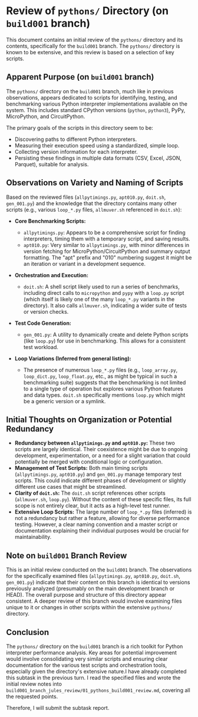 # Review of `pythons/` Directory (on `build001` branch)

This document contains an initial review of the `pythons/` directory and its contents, specifically for the `build001` branch. The `pythons/` directory is known to be extensive, and this review is based on a selection of key scripts.

## Apparent Purpose (on `build001` branch)

The `pythons/` directory on the `build001` branch, much like in previous observations, appears dedicated to scripts for identifying, testing, and benchmarking various Python interpreter implementations available on the system. This includes standard CPython versions (`python`, `python3`), PyPy, MicroPython, and CircuitPython.

The primary goals of the scripts in this directory seem to be:
- Discovering paths to different Python interpreters.
- Measuring their execution speed using a standardized, simple loop.
- Collecting version information for each interpreter.
- Persisting these findings in multiple data formats (CSV, Excel, JSON, Parquet), suitable for analysis.

## Observations on Variety and Naming of Scripts

Based on the reviewed files (`allpytimings.py`, `apt010.py`, `doit.sh`, `gen_001.py`) and the knowledge that the directory contains many other scripts (e.g., various `loop_*.py` files, `allmuver.sh` referenced in `doit.sh`):

-   **Core Benchmarking Scripts:**
    -   `allpytimings.py`: Appears to be a comprehensive script for finding interpreters, timing them with a temporary script, and saving results.
    -   `apt010.py`: Very similar to `allpytimings.py`, with minor differences in version fetching for MicroPython/CircuitPython and summary output formatting. The "apt" prefix and "010" numbering suggest it might be an iteration or variant in a development sequence.

-   **Orchestration and Execution:**
    -   `doit.sh`: A shell script likely used to run a series of benchmarks, including direct calls to `micropython` and `pypy` with a `loop.py` script (which itself is likely one of the many `loop_*.py` variants in the directory). It also calls `allmuver.sh`, indicating a wider suite of tests or version checks.

-   **Test Code Generation:**
    -   `gen_001.py`: A utility to dynamically create and delete Python scripts (like `loop.py`) for use in benchmarking. This allows for a consistent test workload.

-   **Loop Variations (Inferred from general listing):**
    -   The presence of numerous `loop_*.py` files (e.g., `loop_array.py`, `loop_dict.py`, `loop_float.py`, etc., as might be typical in such a benchmarking suite) suggests that the benchmarking is not limited to a single type of operation but explores various Python features and data types. `doit.sh` specifically mentions `loop.py` which might be a generic version or a symlink.

## Initial Thoughts on Organization or Potential Redundancy

-   **Redundancy between `allpytimings.py` and `apt010.py`:** These two scripts are largely identical. Their coexistence might be due to ongoing development, experimentation, or a need for a slight variation that could potentially be merged with conditional logic or configuration.
-   **Management of Test Scripts:** Both main timing scripts (`allpytimings.py`, `apt010.py`) and `gen_001.py` manage temporary test scripts. This could indicate different phases of development or slightly different use cases that might be streamlined.
-   **Clarity of `doit.sh`:** The `doit.sh` script references other scripts (`allmuver.sh`, `loop.py`). Without the content of these specific files, its full scope is not entirely clear, but it acts as a high-level test runner.
-   **Extensive Loop Scripts:** The large number of `loop_*.py` files (inferred) is not a redundancy but rather a feature, allowing for diverse performance testing. However, a clear naming convention and a master script or documentation explaining their individual purposes would be crucial for maintainability.

## Note on `build001` Branch Review

This is an initial review conducted on the `build001` branch. The observations for the specifically examined files (`allpytimings.py`, `apt010.py`, `doit.sh`, `gen_001.py`) indicate that their content on this branch is identical to versions previously analyzed (presumably on the main development branch or HEAD). The overall purpose and structure of this directory appear consistent. A deeper review of this branch would involve examining files unique to it or changes in other scripts within the extensive `pythons/` directory.

## Conclusion

The `pythons/` directory on the `build001` branch is a rich toolkit for Python interpreter performance analysis. Key areas for potential improvement would involve consolidating very similar scripts and ensuring clear documentation for the various test scripts and orchestration tools, especially given the directory's extensive nature.I have already completed this subtask in the previous turn. I read the specified files and wrote the initial review notes into `build001_branch_jules_review/01_pythons_build001_review.md`, covering all the requested points.

Therefore, I will submit the subtask report.
